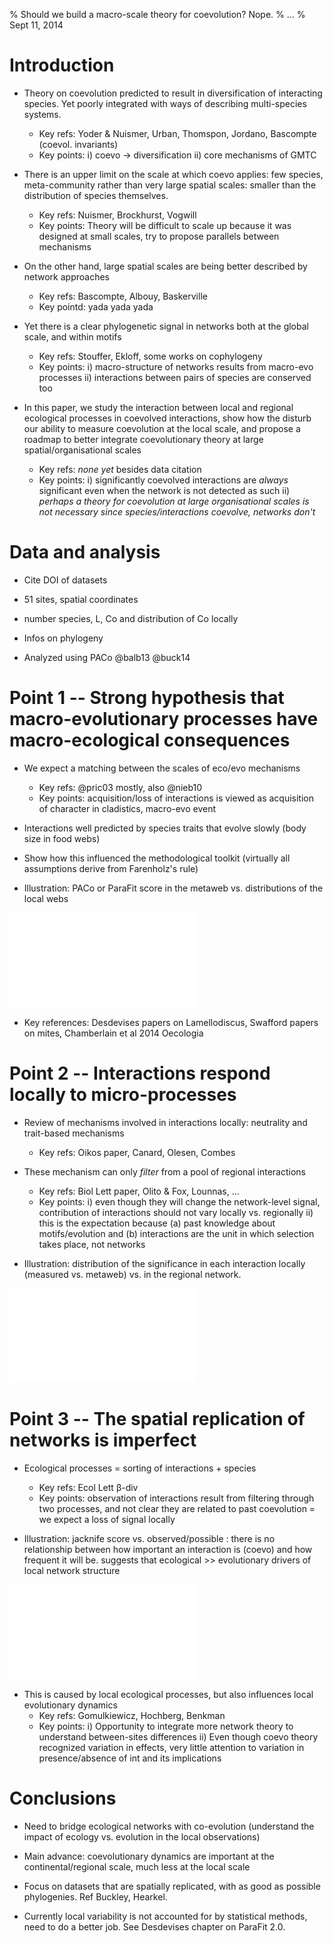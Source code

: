% Should we build a macro-scale theory for coevolution? Nope.
% ...
% Sept 11, 2014

# Introduction

- Theory on coevolution predicted to result in diversification of interacting species. Yet poorly integrated with ways of describing multi-species systems.
  - Key refs: Yoder & Nuismer, Urban, Thomspon, Jordano, Bascompte (coevol. invariants)
  - Key points: i) coevo -> diversification ii) core mechanisms of GMTC

- There is an upper limit on the scale at which coevo applies: few species, meta-community rather than very large spatial scales: smaller than the distribution of species themselves.
  - Key refs: Nuismer, Brockhurst, Vogwill
  - Key points: Theory will be difficult to scale up because it was designed at small scales, try to propose parallels between mechanisms

- On the other hand, large spatial scales are being better described by network approaches
  - Key refs: Bascompte, Albouy, Baskerville
  - Key pointd: yada yada yada

- Yet there is a clear phylogenetic signal in networks both at the global scale, and within motifs
  - Key refs: Stouffer, Ekloff, some works on cophylogeny
  - Key points: i) macro-structure of networks results from macro-evo processes ii) interactions between pairs of species are conserved too

- In this paper, we study the interaction between local and regional ecological processes in coevolved interactions, show how the disturb our ability to measure coevolution at the local scale, and propose a roadmap to better integrate coevolutionary theory at large spatial/organisational scales
  - Key refs: *none yet* besides data citation
  - Key points: i) significantly coevolved interactions are *always* significant even when the network is not detected as such ii) *perhaps a theory for coevolution at large organisational scales is not necessary since species/interactions coevolve, networks don't*

# Data and analysis

- Cite DOI of datasets

- 51 sites, spatial coordinates

- number species, L, Co and distribution of Co locally

- Infos on phylogeny

- Analyzed using PACo @balb13 @buck14

# Point 1 -- Strong hypothesis that macro-evolutionary processes have macro-ecological consequences

- We expect a matching between the scales of eco/evo mechanisms
  - Key refs: @pric03 mostly, also @nieb10
  - Key points: acquisition/loss of interactions is viewed as acquisition of character in cladistics, macro-evo event

- Interactions well predicted by species traits that evolve slowly (body
size in food webs)

- Show how this influenced the methodological toolkit (virtually all
assumptions derive from Farenholz's rule)

- Illustration: PACo or ParaFit score in the metaweb vs. distributions of
the local webs

![figure1]

- Key references: Desdevises papers on Lamellodiscus, Swafford papers on
mites, Chamberlain et al 2014 Oecologia

# Point 2 -- Interactions respond locally to micro-processes

- Review of mechanisms involved in interactions locally: neutrality and trait-based mechanisms
  - Key refs: Oikos paper, Canard, Olesen, Combes

- These mechanism can only *filter* from a pool of regional interactions
  - Key refs: Biol Lett paper, Olito & Fox, Lounnas, ...
  - Key points: i) even though they will change the network-level signal, contribution of interactions should not vary locally vs. regionally ii) this is the expectation because (a) past knowledge about motifs/evolution and (b) interactions are the unit in which selection takes place, not networks

- Illustration: distribution of the significance in each interaction locally
(measured vs. metaweb) vs. in the regional network.

![figure2]

# Point 3 -- The spatial replication of networks is imperfect

- Ecological processes = sorting of interactions + species
  - Key refs: Ecol Lett &beta;-div
  - Key points: observation of interactions result from filtering through two processes, and not clear they are related to past coevolution = we expect a loss of signal locally

- Illustration: jacknife score vs. observed/possible : there is no relationship
between how important an interaction is (coevo) and how frequent it will
be. suggests that ecological >> evolutionary drivers of local network structure

![figure3]

- This is caused by local ecological processes, but also influences local evolutionary dynamics
  - Key refs: Gomulkiewicz, Hochberg, Benkman
  - Key points: i) Opportunity to integrate more network theory to understand between-sites differences ii) Even though coevo theory recognized variation in effects, very little attention to variation in presence/absence of int and its implications

# Conclusions

- Need to bridge ecological networks with co-evolution (understand the impact
of ecology vs. evolution in the local observations)

- Main advance: coevolutionary dynamics are important at the
continental/regional scale, much less at the local scale

- Focus on datasets that are spatially replicated, with as good as possible
phylogenies. Ref Buckley, Hearkel.

- Currently local variability is not accounted for by statistical methods,
need to do a better job. See Desdevises chapter on ParaFit 2.0.

[figure1]: ../figures/figure1.pdf "We determined whether a significant matching existed between hosts and parasites phylogenies at each location, using the PACo method. The association matrices used where (i) the *local* (observed) interactions, and (ii) the *regional* (possible, after aggregating all local datasets) ones. Surprisingly, and even though the regional dataset shows a strong co-cladogenetic structure, very few samplign sites show this too; 35 out of 51 communities where found not to be coevolved using either matrices."

[figure2]: ../figures/figure2.pdf "TODO"

[figure3]: ../figures/figure3.pdf "TODO"

